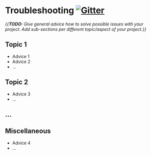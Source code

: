 # Troubleshooting [![Gitter](http://img.shields.io/badge/gitter-join%20chat-1dce73.svg)](https://gitter.im/owasp/github-template)

_{{**TODO:** Give general advice how to solve possible issues with your project. Add sub-sections per different topic/aspect of your project.}}_

## Topic 1

- Advice 1
- Advice 2
- ...

## Topic 2

- Advice 3
- ...

## ...

## Miscellaneous

- Advice 4
- ...
